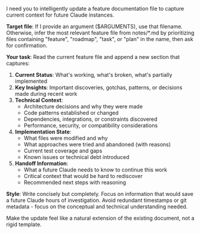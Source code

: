 I need you to intelligently update a feature documentation file to capture current context for future Claude instances.

**Target file**: If I provide an argument ($ARGUMENTS), use that filename. Otherwise, infer the most relevant feature file from notes/*.md by prioritizing files containing "feature", "roadmap", "task", or "plan" in the name, then ask for confirmation.

**Your task**: Read the current feature file and append a new section that captures:

1. **Current Status**: What's working, what's broken, what's partially implemented
2. **Key Insights**: Important discoveries, gotchas, patterns, or decisions made during recent work
3. **Technical Context**: 
   - Architecture decisions and why they were made
   - Code patterns established or changed
   - Dependencies, integrations, or constraints discovered
   - Performance, security, or compatibility considerations
4. **Implementation State**:
   - What files were modified and why
   - What approaches were tried and abandoned (with reasons)
   - Current test coverage and gaps
   - Known issues or technical debt introduced
5. **Handoff Information**:
   - What a future Claude needs to know to continue this work
   - Critical context that would be hard to rediscover
   - Recommended next steps with reasoning

**Style**: Write concisely but completely. Focus on information that would save a future Claude hours of investigation. Avoid redundant timestamps or git metadata - focus on the conceptual and technical understanding needed.

Make the update feel like a natural extension of the existing document, not a rigid template.